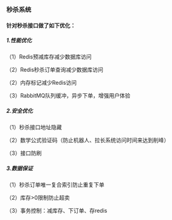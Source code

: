 ### 秒杀系统

#### 针对秒杀接口做了如下优化：
##### 1.性能优化
（1）Redis预减库存减少数据库访问

（2）Redis秒杀订单查询减少数据库访问

（2）内存标记减少Redis访问

（3）RabbitMQ队列缓冲，异步下单，增强用户体验

##### 2.安全优化
（1）秒杀接口地址隐藏

（2）数学公式验证码（防止机器人、拉长系统访问时间来达到削峰）

（3）接口防刷

##### 3.数据保证
（1）秒杀订单唯一复合索引防止重复下单

（2）库存>0限制防止超卖

（3）事务控制：减库存、下订单、存redis


